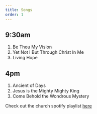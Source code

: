 ```yaml
---
title: Songs
order: 1
---
```


## 9:30am 
1. Be Thou My Vision
2. Yet Not I But Through Christ In Me
3. Living Hope 

## 4pm 
1. Ancient of Days
2. Jesus is the Mighty Mighty King
3. Come Behold the Wondrous Mystery

Check out the church spotify playlist [here](https://open.spotify.com/playlist/3gh0ZKXkJBDbNEnZqJJDXj?si=0908aa3f87544643)
